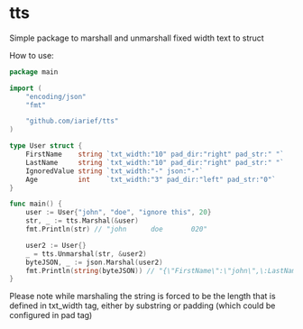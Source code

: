 # tts
Simple package to marshall and unmarshall fixed width text to struct


How to use:

```go
package main

import (
	"encoding/json"
	"fmt"

	"github.com/iarief/tts"
)

type User struct {
	FirstName    string `txt_width:"10" pad_dir:"right" pad_str:" "`
	LastName     string `txt_width:"10" pad_dir:"right" pad_str:" "`
	IgnoredValue string `txt_width:"-" json:"-"`
	Age          int    `txt_width:"3" pad_dir:"left" pad_str:"0"`
}

func main() {
	user := User{"john", "doe", "ignore this", 20}
	str, _ := tts.Marshal(&user)
	fmt.Println(str) // "john      doe       020"

	user2 := User{}
	_ = tts.Unmarshal(str, &user2)
	byteJSON, _ := json.Marshal(user2)
	fmt.Println(string(byteJSON)) // "{\"FirstName\":\"john\",\:LastName\":\"doe\",\"Age\":20}"
}
```

Please note while marshaling the string is forced to be the length that is defined in txt_width tag, either by substring or padding (which could be configured in pad tag)
